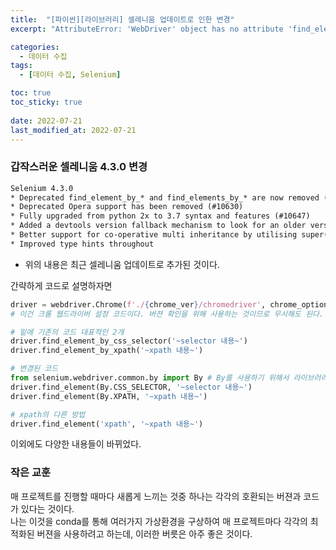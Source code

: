 ```yaml
---
title:  "[파이썬][라이브러리] 셀레니움 업데이트로 인한 변경"
excerpt: "AttributeError: 'WebDriver' object has no attribute 'find_element_by_xpath' 해결방법"

categories:
  - 데이터 수집
tags:
  - [데이터 수집, Selenium]

toc: true
toc_sticky: true
 
date: 2022-07-21
last_modified_at: 2022-07-21
---
```


### 갑작스러운 셀레니움 4.3.0 변경

```txt
Selenium 4.3.0
* Deprecated find_element_by_* and find_elements_by_* are now removed (#10712)
* Deprecated Opera support has been removed (#10630)
* Fully upgraded from python 2x to 3.7 syntax and features (#10647)
* Added a devtools version fallback mechanism to look for an older version when mismatch occurs (#10749)
* Better support for co-operative multi inheritance by utilising super() throughout
* Improved type hints throughout
```

- 위의 내용은 최근 셀레니움 업데이트로 추가된 것이다.

간략하게 코드로 설명하자면

```python
driver = webdriver.Chrome(f'./{chrome_ver}/chromedriver', chrome_options=chrome_options)
# 이건 크롬 웹드라이버 설정 코드이다. 버젼 확인을 위해 사용하는 것이므로 무시해도 된다.

# 밑에 기존의 코드 대표적인 2개
driver.find_element_by_css_selector('~selector 내용~')
driver.find_element_by_xpath('~xpath 내용~')

# 변경된 코드
from selenium.webdriver.common.by import By # By를 사용하기 위해서 라이브러리 임포트
driver.find_element(By.CSS_SELECTOR, '~selector 내용~')
driver.find_element(By.XPATH, '~xpath 내용~')

# xpath의 다른 방법
driver.find_element('xpath', '~xpath 내용~')
```

이외에도 다양한 내용들이 바뀌었다.

### 작은 교훈
매 프로젝트를 진행할 때마다 새롭게 느끼는 것중 하나는 각각의 호환되는 버젼과 코드가 있다는 것이다.<br>
나는 이것을 conda를 통해 여러가지 가상환경을 구상하여 매 프로젝트마다 각각의 최적화된 버젼을 사용하려고 하는데,
이러한 버릇은 아주 좋은 것이다.